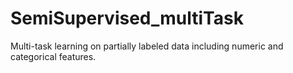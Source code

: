 # SemiSupervised_multiTask
Multi-task learning on partially labeled data including numeric and categorical features.
